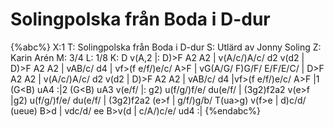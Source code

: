 # Solingpolska från Boda i D-dur

{%abc%}
X:1
T: Solingpolska från Boda i D-dur
S: Utlärd av Jonny Soling
Z: Karin Arén
M: 3/4
L: 1/8
K: D
v(A,2 |: D)>F A2 A2 | v(A/c/)A/c/ d2 v(d2 | D)>F A2 A2 | vAB/c/ d4 |
vf>(f e/f/)e/c/ A>F | vG(A/G/ F)G/F/ E/F/E/C/ | D>F A2 A2 | v(A/c/)A/c/ d2 v(d2 |
D)>F A2 A2 | vAB/c/ d4 |vf>(f e/f/)e/c/ A>F |1 (G<B) uA4 :|2 (G<B) uA3 v(e/f/
|: g2) u(f/g/)f/e/ du(e/f/ | (3g2)f2a2 v(e>f |g2) u(f/g/)f/e/ du(e/f/ | (3g2)f2a2 (e>f |
g/f/)g/b/ T(ua>g) v(f>e | d)c/d/ (ueue) B>d | vdc/d/ ee B>v(d | c/A/)c/e/ ud4 :| 
{%endabc%}





